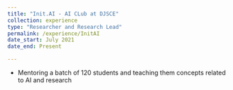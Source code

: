 ```yaml
---
title: "Init.AI - AI CLub at DJSCE"
collection: experience
type: "Researcher and Research Lead"
permalink: /experience/InitAI
date_start: July 2021
date_end: Present

---
```


* Mentoring a batch of 120 students and teaching them concepts related to AI and research 
